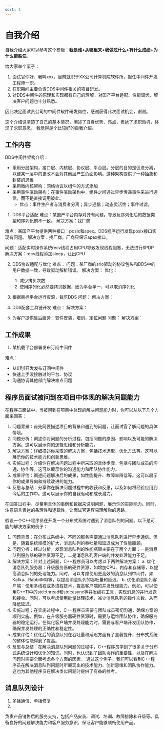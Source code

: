 ```yaml
---
sort: 1
---
```


# 自我介绍

自我介绍大家可以参考这个模板：**我是谁+从哪里来+我做过什么+有什么成绩+为什么能胜任**。

给大家举个栗子：
1. 面试官你好，我叫xxx，目前就职于XX公司计算机院软件所，担任中间件开发工程师一职。
2. 在职期间主要负责DDS中间件相关的项目研发。
3. 对DDS中间件的原理和实现都有自己的理解，对国产平台适配、性能调优、解决客户问题也十分熟悉。

因此决定面试贵公司的中间件软件研发岗位，感谢获得此次面试机会，谢谢。

这个介绍说清楚了自己的基本情况，阐述了自身优势、亮点，表达了求职动机，体现了求职意愿， 我觉得是个比较好的自我介绍。

## 工作内容

DDS中间件架构介绍：
- 采用分层架构，接口层、内核层、协议层、平台层。分层的目的是促进分离，以便某一层中的更改不会对其他层产生负面影响。这种架构提供了一种抽象和封装的思维
- 采用微内核架构：网络协议以组件的方式添加
- 采用事件驱动架构：在事件驱动架构中，组件之间通过异步传递事件来进行通信，而不是直接调用彼此。
   - 优点：事件生产者与消费者分离；异步通信；动态灵活性；事件过滤。

1. DDS平台适配
难点：某国产平台内存对齐有问题，导致反序列化后的数据类型和序列化前不一致。
解决方案：找厂商

难点：某国产平台提供两种接口：posix和apex。DDS程序运行发现posix接口实现有问题。
解决方案：找厂商，厂商只保证apex接口。

问题：适配实时操作系统recv线程占用CPU导致发现线程阻塞，无法进行SPDP
解决方案：recv线程添加sleep，让出CPU

2. DDS协议适配与优化
难点：
问题：某厂商的srio驱动的协议包头和DDS中的用户数据一致，导致驱动解析错误。
解决方案：
优化：
   1. 减少拷贝次数
   2. 使用序列化必然要拷贝数据，因为平台单一，可以取消序列化

3. 根据目标平台运行资源，裁剪DDS
问题：
解决方案：

4. DDS配套工具链开发
难点：
解决方案：

5. 为客户提供售后服务：软件安装，培训，定位问题
问题：
解决方案：

## 工作成果

1. 某机载平台部署发布订阅中间件

难点：
- 从0到1开发发布订阅中间件
- 快速上手没接触过的平台、协议
- 沟通协调其他部门解决难点问题

## 程序员面试被问到在项目中体现的解决问题能力

在程序员面试中，当被问到在项目中体现的解决问题能力时，你可以从以下几个方面来回答：
1. 问题背景：首先简要描述项目的背景和遇到的问题，让面试官了解问题的具体情境。
2. 问题分析：阐述你对问题的分析过程，包括问题的原因、影响以及可能的解决方案。这可以展示你的逻辑思维和分析能力。
3. 解决方案：详细描述你采取的解决方案，包括技术选型、优化方法等。这可以展示你的技术能力和创新思维。
4. 实施过程：介绍你在解决问题过程中所采取的具体步骤，包括与团队成员的沟通、协作等。这可以展示你的沟通能力和团队协作能力。
5. 成果评估：阐述问题解决后的成果，如性能提升、故障率降低等。这可以展示你的成果导向和持续改进的能力。
6. 反思与总结：分享你在解决问题过程中的收获和反思，以及如何将经验应用到今后的工作中。这可以展示你的自我驱动和成长潜力。

在回答过程中，尽量用具体的事例和数据来说明问题，展示你的实际能力。同时，注意语言表达的条理性和逻辑性，让面试官更容易理解你的思路。


假设一个C++程序员在开发一个分布式系统时遇到了消息队列的问题。以下是可能的解决方案的例子：
1. 问题背景：在分布式系统中，不同的服务需要通过消息队列进行异步通信。但是，随着系统规模的扩大，消息队列的吞吐量和延迟成为了性能瓶颈。
2. 问题分析：经过分析，发现消息队列的性能瓶颈主要在于两个方面：一是消息队列服务器的硬件资源不足，二是消息队列客户端的并发处理能力不足。
3. 解决方案：针对上述问题，C++程序员可以考虑以下两种解决方案：
   a. 优化消息队列服务器：升级服务器的硬件资源，如增加CPU、内存和存储等，以提高消息队列的处理能力。同时，可以考虑使用更高效的消息队列中间件，如Kafka、RabbitMQ等，以提高消息队列的吞吐量和延迟。
   b. 优化消息队列客户端：使用多线程或多进程技术，提高客户端的并发处理能力。例如，可以使用C++11中的std::thread和std::async等并发编程工具，实现消息的并行发送和接收。同时，可以考虑使用批量处理技术，减少消息队列的操作次数，从而降低延迟。
4. 实施过程：在实施过程中，C++程序员需要与团队成员密切沟通，确保方案的顺利实施。例如，在升级服务器硬件资源时，需要与运维团队协作，确保服务器的稳定运行。在优化客户端并发处理能力时，需要与客户端开发团队协作，确保并发处理的正确性和稳定性。
5. 成果评估：优化后的消息队列在吞吐量和延迟方面有了显著提升，分布式系统的整体性能得到了提高。
6. 反思与总结：在解决消息队列问题的过程中，C++程序员学到了很多关于分布式系统设计和优化的知识。同时，也认识到了团队协作的重要性，以及在解决问题时需要全面考虑各个方面的因素。
通过这个例子，我们可以看到C++程序员在解决消息队列问题时所展现出的技术能力、创新思维和团队协作能力。这也为其他程序员在解决类似问题时提供了有益的参考。


## 消息队列设计

1. 多播通信、单播修复
2. 

负责产品销售后的服务支持，包括产品安装、调试、培训、故障排除和升级等。具备良好的问题解决能力和客户服务意识，保证客户能够顺畅使用产品。